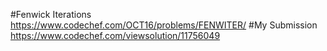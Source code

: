 #Fenwick Iterations
https://www.codechef.com/OCT16/problems/FENWITER/
#My Submission
https://www.codechef.com/viewsolution/11756049
